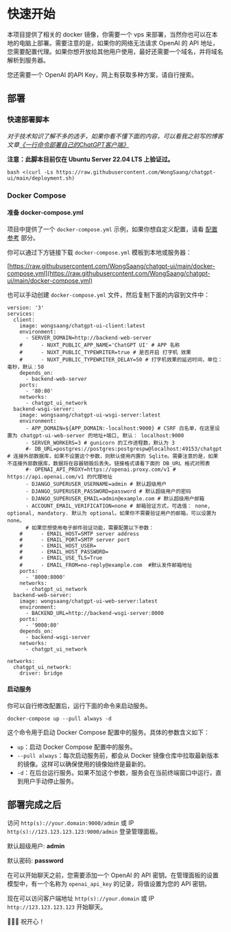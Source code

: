 # 快速开始

本项目提供了相关的 docker 镜像，你需要一个 vps 来部署，当然你也可以在本地的电脑上部署。需要注意的是，如果你的网络无法请求 OpenAI 的 API 地址，您需要配置代理。如果你想开放给其他用户使用，最好还需要一个域名，并将域名解析到服务器。

您还需要一个 OpenAI 的API Key，网上有获取多种方案，请自行搜索。

## 部署

### 快速部署脚本

*对于技术知识了解不多的选手，如果你看不懂下面的内容，可以看我之前写的博客文章[《一行命令部署自己的ChatGPT客户端》](https://wongsnotes.com/p/deploying-your-own-chatgpt-client-with-one-line-of-command/)*

**注意：此脚本目前仅在 Ubuntu Server 22.04 LTS 上验证过。**


```
bash <(curl -Ls https://raw.githubusercontent.com/WongSaang/chatgpt-ui/main/deployment.sh)
```

### Docker Compose


#### 准备 docker-compose.yml

项目中提供了一个 `docker-compose.yml` 示例，如果你想自定义配置，请看 [配置参考](/zh/guide/configuration) 部分。

你可以通过下方链接下载 `docker-compose.yml` 模板到本地或服务器：

[https://raw.githubusercontent.com/WongSaang/chatgpt-ui/main/docker-compose.yml](https://raw.githubusercontent.com/WongSaang/chatgpt-ui/main/docker-compose.yml)

也可以手动创建 `docker-compose.yml` 文件，然后复制下面的内容到文件中：

```
version: '3'
services:
  client:
    image: wongsaang/chatgpt-ui-client:latest
    environment:
      - SERVER_DOMAIN=http://backend-web-server
    #      - NUXT_PUBLIC_APP_NAME='ChatGPT UI' # APP 名称
    #      - NUXT_PUBLIC_TYPEWRITER=true # 是否开启 打字机 效果
    #      - NUXT_PUBLIC_TYPEWRITER_DELAY=50 # 打字机效果的延迟时间，单位：毫秒，默认：50
    depends_on:
      - backend-web-server
    ports:
      - '80:80'
    networks:
      - chatgpt_ui_network
  backend-wsgi-server:
    image: wongsaang/chatgpt-ui-wsgi-server:latest
    environment:
      - APP_DOMAIN=${APP_DOMAIN:-localhost:9000} # CSRF 白名单，在这里设置为 chatgpt-ui-web-server 的地址+端口, 默认： localhost:9000
      - SERVER_WORKERS=3 # gunicorn 的工作进程数，默认为 3
      #- DB_URL=postgres://postgres:postgrespw@localhost:49153/chatgpt # 连接外部数据库，如果不设置这个参数，则默认使用内置的 Sqlite。需要注意的是，如果不连接外部数据库，数据将在容器销毁后丢失。链接格式请看下面的 DB_URL 格式对照表
      #- OPENAI_API_PROXY=https://openai.proxy.com/v1 # https://api.openai.com/v1 的代理地址
      - DJANGO_SUPERUSER_USERNAME=admin # 默认超级用户
      - DJANGO_SUPERUSER_PASSWORD=password # 默认超级用户的密码
      - DJANGO_SUPERUSER_EMAIL=admin@example.com # 默认超级用户邮箱
      - ACCOUNT_EMAIL_VERIFICATION=none # 邮箱验证方式，可选值： none, optional, mandatory. 默认为 optional。如果你不需要验证用户的邮箱，可以设置为 none。
      # 如果您想使用电子邮件验证功能，需要配置以下参数：
    #      - EMAIL_HOST=SMTP server address
    #      - EMAIL_PORT=SMTP server port
    #      - EMAIL_HOST_USER=
    #      - EMAIL_HOST_PASSWORD=
    #      - EMAIL_USE_TLS=True
    #      - EMAIL_FROM=no-reply@example.com  #默认发件邮箱地址
    ports:
      - '8000:8000'
    networks:
      - chatgpt_ui_network
  backend-web-server:
    image: wongsaang/chatgpt-ui-web-server:latest
    environment:
      - BACKEND_URL=http://backend-wsgi-server:8000
    ports:
      - '9000:80'
    depends_on:
      - backend-wsgi-server
    networks:
      - chatgpt_ui_network

networks:
  chatgpt_ui_network:
    driver: bridge
```

#### 启动服务

你可以自行修改配置后，运行下面的命令来启动服务。

```
docker-compose up --pull always -d
```

这个命令用于启动 Docker Compose 配置中的服务。具体的参数含义如下：

- `up`：启动 Docker Compose 配置中的服务。
- `--pull always`：每次启动服务前，都会从 Docker 镜像仓库中拉取最新版本的镜像。这样可以确保使用的镜像始终是最新的。
- `-d`：在后台运行服务。如果不加这个参数，服务会在当前终端窗口中运行，直到用户手动停止服务。


## 部署完成之后

访问 `http(s)://your.domain:9000/admin` 或 IP `http(s)://123.123.123.123:9000/admin` 登录管理面板。

默认超级用户: **admin**

默认密码: **password**

在可以开始聊天之前，您需要添加一个 OpenAI 的 API 密钥。在管理面板的设置模型中，有一个名称为 `openai_api_key` 的记录，将值设置为您的 API 密钥。

现在可以访问客户端地址 `http(s)://your.domain` 或 IP `http://123.123.123.123` 开始聊天。

🎉🎉🎉 祝开心！